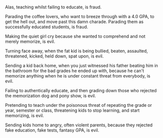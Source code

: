 Alas, teaching whilst failing to educate, is fraud.

Parading the coffee lovers, who want to breeze through with a 4.0 GPA, to
get the hell out, and move past this damn charade. Parading them as
successfully educated students, is fraud.

Making the quiet girl cry because she wanted to comprehend and not merely
memorize, is evil.

Turning face away, when the fat kid is being bullied, beaten, assaulted,
threatened, kicked, held down, spat upon, is evil.

Sending a kid back home, when you just witnessed his father beating him in
the bathroom for the bad grades he ended up with, because he can't memorize
anything when he is under constant threat from everybody, is evil.

Failing to authentically educate, and then grading down those who rejected
the memorization dog and pony show, is evil.

Pretending to teach under the poisonous threat of repeating the grade or
year, semester or class, threatening kids to stop learning, and start
memorizing, is evil.

Sending kids home to angry, often violent parents, because they rejected
fake education, fake tests, fantasy GPA, is evil.